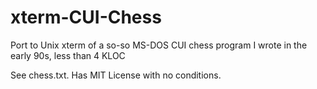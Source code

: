 # xterm-CUI-Chess
Port to Unix xterm of a so-so MS-DOS CUI chess program I wrote in the early 90s, less than 4 KLOC

See chess.txt.  Has MIT License with no conditions.
